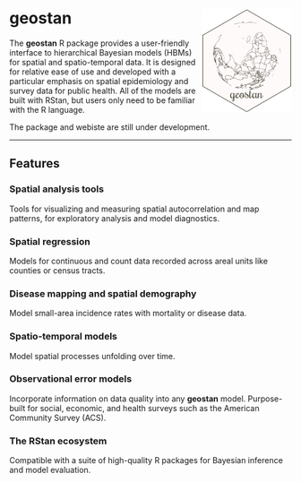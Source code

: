 # geostan <img src="man/figures/logo.png" align="right" width="160" />

The **geostan** R package provides a user-friendly interface to
hierarchical Bayesian models (HBMs) for spatial and spatio-temporal data. It is designed for
relative ease of use and developed with a particular emphasis on spatial epidemiology and survey data for public health.
All of the models are built with RStan, but users only need to be familiar with the R language.

The package and webiste are still under development.

-------------------------

## Features

### Spatial analysis tools

Tools for visualizing and measuring spatial autocorrelation and map patterns, for exploratory analysis and model diagnostics.

### Spatial regression 

Models for continuous and count data recorded across areal units like counties or census tracts.

### Disease mapping and spatial demography

Model small-area incidence rates with mortality or disease data.

### Spatio-temporal models

Model spatial processes unfolding over time.

### Observational error models 

Incorporate information on data quality into any **geostan** model. Purpose-built for social, economic, and health surveys such as the American Community Survey (ACS).

### The RStan ecosystem

Compatible with a suite of high-quality R packages for Bayesian inference and model evaluation.
